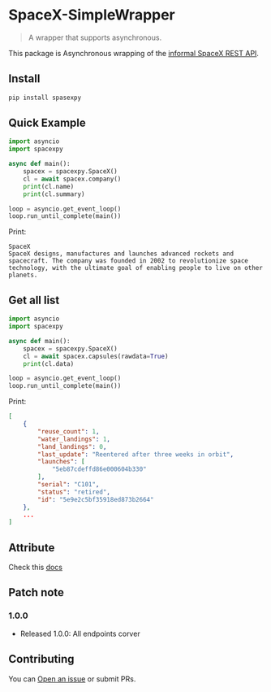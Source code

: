 # SpaceX-SimpleWrapper

> A wrapper that supports asynchronous.

This package is Asynchronous wrapping of the [informal SpaceX REST API](https://github.com/r-spacex/SpaceX-API).

## Install

```sh
pip install spasexpy
```

## Quick Example

```py
import asyncio
import spacexpy

async def main():
    spacex = spacexpy.SpaceX()
    cl = await spacex.company()
    print(cl.name)
    print(cl.summary)

loop = asyncio.get_event_loop()
loop.run_until_complete(main())
```
Print:
```
SpaceX
SpaceX designs, manufactures and launches advanced rockets and spacecraft. The company was founded in 2002 to revolutionize space technology, with the ultimate goal of enabling people to live on other planets.
```

## Get all list
```py
import asyncio
import spacexpy

async def main():
    spacex = spacexpy.SpaceX()
    cl = await spacex.capsules(rawdata=True)
    print(cl.data)

loop = asyncio.get_event_loop()
loop.run_until_complete(main())
```
Print:
```json
[
    {
        "reuse_count": 1,
        "water_landings": 1,
        "land_landings": 0,
        "last_update": "Reentered after three weeks in orbit",
        "launches": [
            "5eb87cdeffd86e000604b330"
        ],
        "serial": "C101",
        "status": "retired",
        "id": "5e9e2c5bf35918ed873b2664"
    },
    ...
]
```
## Attribute

Check this [docs](https://github.com/r-spacex/SpaceX-API/blob/master/docs/v4/README.md)

## Patch note

### 1.0.0

* Released 1.0.0: All endpoints corver


## Contributing

You can [Open an issue](https://github.com/SaidBySolo/SpaceX-SimpleWrapper/issues) or submit PRs.
